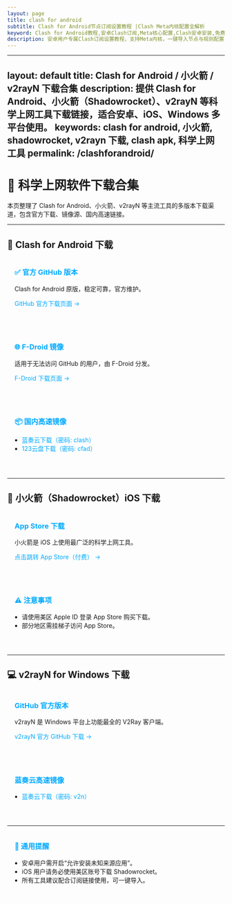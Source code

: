 ```yaml
---
layout: page
title: clash for android
subtitle: Clash for Android节点订阅设置教程 |Clash Meta内核配置全解析
keyword: Clash for Android教程,安卓Clash订阅,Meta核心配置,Clash安卓安装,免费节点导入
description: 安卓用户专属Clash订阅设置教程，支持Meta内核，一键导入节点与规则配置，图文详细说明。提供最新Clash Meta免费订阅地址，并推荐稳定高速的节点购买服务，支持一键导入订阅，适配主流平台。无论你是新手还是老用户，都能在本站找到高性价比的Clash节点资源！
---
```


---
layout: default
title: Clash for Android / 小火箭 / v2rayN 下载合集
description: 提供 Clash for Android、小火箭（Shadowrocket）、v2rayN 等科学上网工具下载链接，适合安卓、iOS、Windows 多平台使用。
keywords: clash for android, 小火箭, shadowrocket, v2rayn 下载, clash apk, 科学上网 工具
permalink: /clashforandroid/
---

<div class="container">

# 🚀 科学上网软件下载合集

本页整理了 Clash for Android、小火箭、v2rayN 等主流工具的多版本下载渠道，包含官方下载、镜像源、国内高速链接。

---

## 📱 Clash for Android 下载

<div class="download-card">
  <h3>✅ 官方 GitHub 版本</h3>
  <p>Clash for Android 原版，稳定可靠，官方维护。</p>
  <p><a href="https://github.com/Kr328/ClashForAndroid/releases" target="_blank">GitHub 官方下载页面 →</a></p>
</div>

<div class="download-card">
  <h3>🌐 F-Droid 镜像</h3>
  <p>适用于无法访问 GitHub 的用户，由 F-Droid 分发。</p>
  <p><a href="https://f-droid.org/packages/com.github.kr328.clash/" target="_blank">F-Droid 下载页面 →</a></p>
</div>

<div class="download-card">
  <h3>📦 国内高速镜像</h3>
  <ul>
    <li><a href="https://wwi.lanzouy.com/ixj3g03nmdoh" target="_blank">蓝奏云下载（密码: clash）</a></li>
    <li><a href="https://www.123pan.com/s/qI8zVv-Lwh8.html" target="_blank">123云盘下载（密码: cfad）</a></li>
  </ul>
</div>

---

## 🍎 小火箭（Shadowrocket）iOS 下载

<div class="download-card">
  <h3>App Store 下载</h3>
  <p>小火箭是 iOS 上使用最广泛的科学上网工具。</p>
  <p><a href="https://apps.apple.com/us/app/shadowrocket/id932747118" target="_blank">点击跳转 App Store（付费） →</a></p>
</div>

<div class="download-card">
  <h3>⚠️ 注意事项</h3>
  <ul>
    <li>请使用美区 Apple ID 登录 App Store 购买下载。</li>
    <li>部分地区需挂梯子访问 App Store。</li>
  </ul>
</div>

---

## 💻 v2rayN for Windows 下载

<div class="download-card">
  <h3>GitHub 官方版本</h3>
  <p>v2rayN 是 Windows 平台上功能最全的 V2Ray 客户端。</p>
  <p><a href="https://github.com/2dust/v2rayN/releases" target="_blank">v2rayN 官方 GitHub 下载 →</a></p>
</div>

<div class="download-card">
  <h3>蓝奏云高速镜像</h3>
  <ul>
    <li><a href="https://wwi.lanzouy.com/iE1G10qlkhoi" target="_blank">蓝奏云下载（密码: v2n）</a></li>
  </ul>
</div>

---

<div class="download-card">
  <h3>📌 通用提醒</h3>
  <ul>
    <li>安卓用户需开启“允许安装未知来源应用”。</li>
    <li>iOS 用户请务必使用美区账号下载 Shadowrocket。</li>
    <li>所有工具建议配合订阅链接使用，可一键导入。</li>
  </ul>
</div>

</div>

<style>
.download-card {
  background: rgba(255,255,255,0.05);
  border-radius: 12px;
  padding: 1.2rem 1rem;
  margin-bottom: 1.5rem;
  border: 1px solid rgba(255,255,255,0.1);
}
.download-card h3 {
  margin-top: 0;
  color: #0af;
}
.download-card a {
  color: #0af;
  text-decoration: none;
}
.download-card a:hover {
  text-decoration: underline;
}
.download-card ul {
  padding-left: 1.2em;
}
</style>
